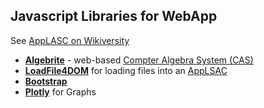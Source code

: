 ## Javascript Libraries for WebApp
See [AppLASC on Wikiversity](https://en.wikiversity.orh/wiki/AppLSAC)
* **[Algebrite](http://algebrite.org/)** - web-based [Compter Algebra System (CAS)](https://de.wikipedia.org/wiki/Computer_Algebra_System)
* **[LoadFile4DOM](https://niehausbert.gitlab.io/loadfile4dom)** for loading files into an [AppLSAC](https://en.wikiversity.orh/wiki/AppLSAC)
* **[Bootstrap](https://github.com/twbs/bootstrap)**
* **[Plotly](https://github.com/plotly/plotly.js)** for Graphs
